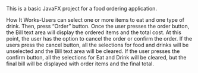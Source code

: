 This is a basic JavaFX project for a food ordering application.

How It Works-Users can select one or more items to eat and one type of drink. Then, press “Order” button. Once the user presses the order button, the Bill text area will display the ordered items and 
the total cost. At this point, the user has the option to cancel the order or confirm the order. If the users press the cancel button, all the selections for food and drinks will be unselected and the 
Bill text area will be cleared. If the user presses the confirm button, all the selections for Eat and Drink will be cleared, but the final bill will be displayed with order items and the final total. 
